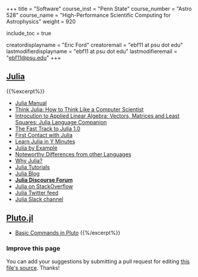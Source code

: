 +++
title = "Software"
course_inst = "Penn State"
course_number = "Astro 528"
course_name = "High-Performance Scientific Computing for Astrophysics"
weight = 920

include_toc = true

creatordisplayname = "Eric Ford"
creatoremail = "ebf11 at psu dot edu"
lastmodifierdisplayname = "ebf11 at psu dot edu"
lastmodifieremail = "ebf11@psu.edu"
+++


## [Julia](https://julialang.org/)
{{%excerpt%}}
- [Julia Manual](http://docs.julialang.org/en/v1.0/)
- [Think Julia: How to Think Like a Computer Scientist](https://benlauwens.github.io/ThinkJulia.jl/latest/book.html)
- [Introcution to Applied Linear Algebra: Vectors, Matrices and Least Squares: Julia Language Companion](http://vmls-book.stanford.edu/vmls-julia-companion.pdf)
- [The Fast Track to Julia 1.0](https://juliadocs.github.io/Julia-Cheat-Sheet/)
- [First Contact with Julia](assets/nb02-first-contact-julia.html)
- [Learn Julia in Y Minutes](https://learnxinyminutes.com/docs/julia/)
- [Julia by Example](https://juliabyexample.helpmanual.io/)
- [Noteworthy Differences from other Languages](https://docs.julialang.org/en/v1/manual/noteworthy-differences/)
- [Why Julia?](http://ucidatascienceinitiative.github.io/IntroToJulia/Html/WhyJulia)
- [Julia Tutorials](https://julialang.org/learning/)
- [Julia Blog](https://julialang.org/blog/)
- **[Julia Discourse Forum](https://discourse.julialang.org/)**
- [Julia on StackOverflow](https://stackoverflow.com/questions/tagged/julia-lang)
- [Julia Twitter feed](https://twitter.com/hashtag/julialang?src=hash)
- [Julia Slack channel](https://julialang.slack.com/)

## [Pluto.jl](https://github.com/fonsp/Pluto.jl)

- [Basic Commands in Pluto](https://github.com/fonsp/Pluto.jl/wiki/%F0%9F%94%8E-Basic-Commands-in-Pluto)
{{%/excerpt%}}


### Improve this page
You can add your suggestions by submitting a pull request for editing [this file's source](https://github.com/PsuAstro528/Fall2021-website-src/blob/master/content/resources/julia.md).  Thanks!

<!--
Resources I considered, but left out
- [Julia on Reddit](https://www.reddit.com/r/Julia/)

-->

